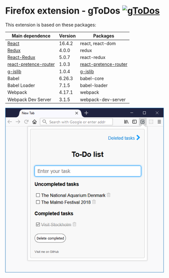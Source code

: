 # Firefox extension - gToDos [![gToDos](https://img.shields.io/badge/Firefox%20add--on-v1.0.10-blue.svg)](https://addons.mozilla.org/en-US/firefox/addon/gtodos/)
This extension is based on these packages:

|Main dependence|Version|Packages|
|---|---|---|
|[React](https://reactjs.org/)|16.4.2|react, react-dom|
|[Redux](https://redux.js.org/)|4.0.0|redux|
|[React-Redux](https://redux.js.org/basics/usagewithreact)|5.0.7|react-redux|
|[react-pretence-router](https://github.com/nguyenkhois/react-pretence-router)|1.0.3|[react-pretence-router](https://www.npmjs.com/package/react-pretence-router)|
|[g-jslib](https://github.com/nguyenkhois/library/tree/master/javascript)|1.0.4|[g-jslib](https://www.npmjs.com/package/g-jslib)|
|Babel|6.26.3|babel-core|
|Babel Loader|7.1.5|babel-loader|
|Webpack|4.17.1|webpack|
|Webpack Dev Server|3.1.5|webpack-dev-server|



![Screenshot](./assets/screenshot.png)